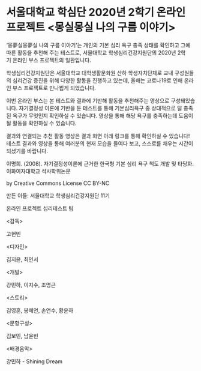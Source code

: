 # 서울대학교 학심단 2020년 2학기 온라인 프로젝트 <몽실몽실 나의 구름 이야기>
‘몽夢실몽夢실 나의 구름 이야기’는 개인의 기본 심리 욕구 충족 상태를 확인하고 그에 따른 활동을 추천해 주는 테스트로, 서울대학교 학생심리건강지원단의 2020년 2학기 온라인 부스 프로젝트의 일환입니다.

학생심리건강지원단은 서울대학교 대학생활문화원 산하 학생자치단체로 교내 구성원들의 심리건강 증진을 위해 다양한 활동을 진행하고 있는데, 올해는 코로나19로 인해 온라인 부스 프로젝트로 만나뵙게 되었습니다.

이번 온라인 부스는 본 테스트와 결과에 기반해 활동을 추천해주는 영상으로 구성돼있습니다. 자기결정성 이론에 기반을 둔 테스트를 통해 기본심리욕구 중 상대적으로 덜 충족된 욕구가 무엇인지 확인하실 수 있습니다. 영상을 통해 해당 욕구를 충족하는데 도움이 될 활동을 확인하실 수 있습니다.

결과와 연결되는 추천 활동 영상은
결과 화면 아래 링크를 통해 확인하실 수 있습니다!
테스트 결과와 영상을 통해 여러분의 현재 모습을 들여다 보고, 스스로를 채우는 시간이 되셨기를 바랍니다.

<Reference>
이명희. (2008). 자기결정성이론에 근거한
한국형 기본 심리 욕구 척도 개발 및 타당화.
이화여자대학교 석사학위논문
  
by Creative Commons License CC BY-NC


만든 이들:
서울대학교 학생심리건강지원단 11기

온라인 프로젝트 심리테스트 팀

<감독>

고현빈


<디자인>

김지윤, 최인서


<개발>

강민하, 이지수, 조명근


<스토리>

김영훈, 봉혜언, 손연수, 황윤하


<문항구성>

김보민, 남윤빈


<배경음악>

강민하 - Shining Dream
